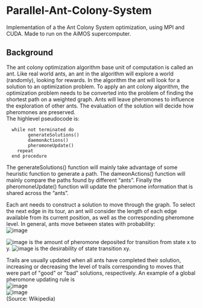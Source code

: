 # Parallel-Ant-Colony-System
Implementation of a the Ant Colony System optimization, using MPI and CUDA. Made to run on the AiMOS supercomputer.

## Background
The ant colony optimization algorithm base unit of computation is called an ant. Like real world ants, an ant in the algorithm will explore a world (randomly), looking for rewards. In the algorithm the ant will look for a solution to an optimization problem. To apply an ant colony algorithm, the optimization problem needs to be converted into the problem of finding the shortest path on a weighted graph. Ants will leave pheromones to influence the exploration of other ants. The evaluation of the solution will decide how pheromones are preserved.
<br>
The highlevel pseudocode is:
```
  while not terminated do  
        generateSolutions()  
        daemonActions()  
        pheromoneUpdate()  
    repeat  
  end procedure  
```
The generateSolutions() function will mainly take advantage of some heuristic function to generate a path. The dameonActions() function will mainly compare the paths found by different “ants”. Finally the pheromoneUpdate() function will update the pheromone information that is shared across the “ants”. 

Each ant needs to construct a solution to move through the graph. To select the next edge in its tour, an ant will consider the length of each edge available from its current position, as well as the corresponding pheromone level. In general, ants move between states with probability:
<br>
![image](https://github.com/Theod0reWu/Parallel-Ant-Colony-System/assets/43049406/aa3709ff-2e19-44ab-a655-9abf602e40a1)

![image](https://github.com/Theod0reWu/Parallel-Ant-Colony-System/assets/43049406/5ae88e0d-6d57-4b79-b203-b34c99497057) is the amount of pheromone deposited for transition from state x to y. ![image](https://github.com/Theod0reWu/Parallel-Ant-Colony-System/assets/43049406/00a17e74-1f56-4431-a07c-1129ddaa0a7c)  is the desirability of state transition xy.

Trails are usually updated when all ants have completed their solution, increasing or decreasing the level of trails corresponding to moves that were part of "good" or "bad" solutions, respectively. An example of a global pheromone updating rule is
<br>
![image](https://github.com/Theod0reWu/Parallel-Ant-Colony-System/assets/43049406/d66ba134-3fb8-4943-99c6-ee5a73c43174) 
<br>
![image](https://github.com/Theod0reWu/Parallel-Ant-Colony-System/assets/43049406/7ae78bf3-9d1d-445d-90a6-11ef07d9a0df)
<br>
(Source: Wikipedia)





